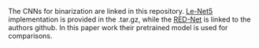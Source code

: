 The CNNs for binarization are linked in this repository.
[Le-Net5](/CNN-Binarization) implementation is provided in the .tar.gz,
while the [RED-Net](https://github.com/ajgallego/document-image-binarization) is linked to the authors github.
In this paper work their pretrained model is used for comparisons. 
